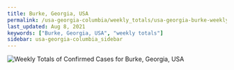 ```yaml
---
title: Burke, Georgia, USA
permalink: /usa-georgia-columbia/weekly_totals/usa-georgia-burke-weekly_totals.html
last_updated: Aug 8, 2021
keywords: ["Burke, Georgia, USA", "weekly totals"]
sidebar: usa-georgia-columbia_sidebar
---
```


![Weekly Totals of Confirmed Cases for Burke, Georgia, USA](/covid_tracker/images/graphs/usa-georgia-burke-weekly_totals_graph.png)
